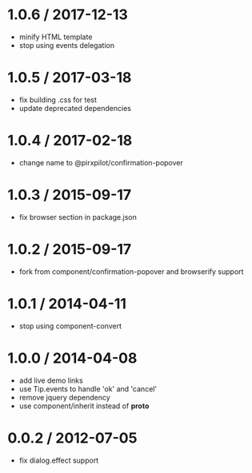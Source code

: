 
1.0.6 / 2017-12-13
==================

 * minify HTML template
 * stop using events delegation

1.0.5 / 2017-03-18
==================

 * fix building .css for test
 * update deprecated dependencies

1.0.4 / 2017-02-18
==================

 * change name to @pirxpilot/confirmation-popover

1.0.3 / 2015-09-17
==================

 * fix browser section in package.json

1.0.2 / 2015-09-17
==================

 * fork from component/confirmation-popover and browserify support

1.0.1 / 2014-04-11
==================

 * stop using component-convert

1.0.0 / 2014-04-08
==================

 * add live demo links
 * use Tip.events to handle 'ok' and 'cancel'
 * remove jquery dependency
 * use component/inherit instead of __proto__

0.0.2 / 2012-07-05 
==================

  * fix dialog.effect support
